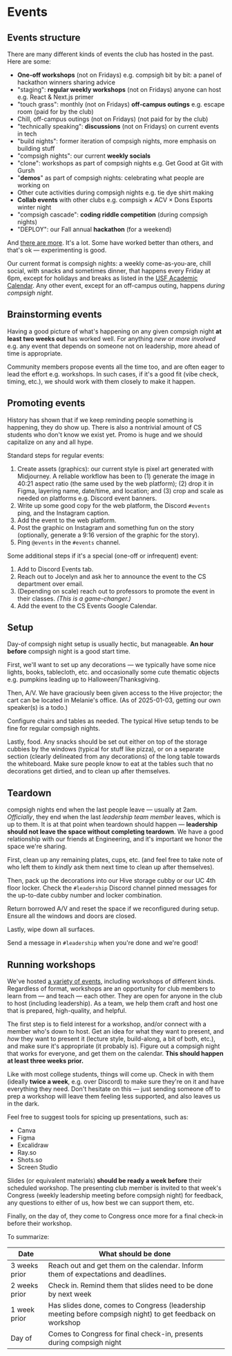# Events

## Events structure

There are many different kinds of events the club has hosted in the past. Here are some:

- **One-off workshops** (not on Fridays) e.g. compsigh bit by bit: a panel of hackathon winners sharing advice
- "staging": **regular weekly workshops** (not on Fridays) anyone can host e.g. React & Next.js primer
- "touch grass": monthly (not on Fridays) **off-campus outings** e.g. escape room (paid for by the club)
- Chill, off-campus outings (not on Fridays) (not paid for by the club)
- "technically speaking": **discussions** (not on Fridays) on current events in tech
- "build nights": former iteration of compsigh nights, more emphasis on building stuff
- "compsigh nights": our current **weekly socials**
- "clone": workshops as part of compsigh nights e.g. Get Good at Git with Gursh
- "**demos**" as part of compsigh nights: celebrating what people are working on
- Other cute activities during compsigh nights e.g. tie dye shirt making
- **Collab events** with other clubs e.g. compsigh × ACV × Dons Esports winter night
- "compsigh cascade": **coding riddle competition** (during compsigh nights)
- "DEPLOY": our Fall annual **hackathon** (for a weekend)

And [there are more](https://compsigh.club/events). It's a lot. Some have worked better than others, and that's ok — experimenting is good.

Our current format is compsigh nights: a weekly come-as-you-are, chill social, with snacks and sometimes dinner, that happens every Friday at 6pm, except for holidays and breaks as listed in the [USF Academic Calendar](https://myusf.usfca.edu/registration/when-to-register/academic-calendar). Any other event, except for an off-campus outing, happens _during compsigh night_.

## Brainstorming events

Having a good picture of what's happening on any given compsigh night **at least two weeks out** has worked well. For anything _new_ or _more involved_ e.g. any event that depends on someone not on leadership, more ahead of time is appropriate.

Community members propose events all the time too, and are often eager to lead the effort e.g. workshops. In such cases, if it's a good fit (vibe check, timing, etc.), we should work with them closely to make it happen.

## Promoting events

History has shown that if we keep reminding people something is happening, they do show up. There is also a nontrivial amount of CS students who don't know we exist yet. Promo is huge and we should capitalize on any and all hype.

Standard steps for regular events:

1. Create assets (graphics): our current style is pixel art generated with Midjourney. A reliable workflow has been to (1) generate the image in 40:21 aspect ratio (the same used by the web platform); (2) drop it in Figma, layering name, date/time, and location; and (3) crop and scale as needed on platforms e.g. Discord event banners.
2. Write up some good copy for the web platform, the Discord `#events` ping, and the Instagram caption.
3. Add the event to the web platform.
4. Post the graphic on Instagram and something fun on the story (optionally, generate a 9:16 version of the graphic for the story).
5. Ping `@events` in the `#events` channel.

Some additional steps if it's a special (one-off or infrequent) event:

1. Add to Discord Events tab.
2. Reach out to Jocelyn and ask her to announce the event to the CS department over email.
3. (Depending on scale) reach out to professors to promote the event in their classes. _(This is a game-changer.)_
4. Add the event to the CS Events Google Calendar.

## Setup

Day-of compsigh night setup is usually hectic, but manageable. **An hour before** compsigh night is a good start time.

First, we'll want to set up any decorations — we typically have some nice lights, books, tablecloth, etc. and occasionally some cute thematic objects e.g. pumpkins leading up to Halloween/Thanksgiving.

Then, A/V. We have graciously been given access to the Hive projector; the cart can be located in Melanie's office. (As of 2025-01-03, getting our own speaker(s) is a todo.)

Configure chairs and tables as needed. The typical Hive setup tends to be fine for regular compsigh nights.

Lastly, food. Any snacks should be set out either on top of the storage cubbies by the windows (typical for stuff like pizza), or on a separate section (clearly delineated from any decorations) of the long table towards the whiteboard. Make sure people know to eat at the tables such that no decorations get dirtied, and to clean up after themselves.

## Teardown

compsigh nights end when the last people leave — usually at 2am. _Officially_, they end when the last _leadership team member_ leaves, which is up to them. It is at that point when teardown should happen — **leadership should not leave the space without completing teardown**. We have a good relationship with our friends at Engineering, and it's important we honor the space we're sharing.

First, clean up any remaining plates, cups, etc. (and feel free to take note of who left them to _kindly_ ask them next time to clean up after themselves).

Then, pack up the decorations into our Hive storage cubby or our UC 4th floor locker. Check the `#leadership` Discord channel pinned messages for the up-to-date cubby number and locker combination.

Return borrowed A/V and reset the space if we reconfigured during setup. Ensure all the windows and doors are closed.

Lastly, wipe down all surfaces.

Send a message in `#leadership` when you're done and we're good!

## Running workshops

We've hosted [a variety of events](#Events%20structure), including workshops of different kinds. Regardless of format, workshops are an opportunity for club members to learn from — and teach — each other. They are open for anyone in the club to host (including leadership). As a team, we help them craft and host one that is prepared, high-quality, and helpful.

The first step is to field interest for a workshop, and/or connect with a member who's down to host. Get an idea for what they want to present, and _how_ they want to present it (lecture style, build-along, a bit of both, etc.), and make sure it's appropriate (it probably is). Figure out a compsigh night that works for everyone, and get them on the calendar. **This should happen at least three weeks prior.**

Like with most college students, things will come up. Check in with them (ideally **twice a week**, e.g. over Discord) to make sure they're on it and have everything they need. Don't hesitate on this — just sending someone off to prep a workshop will leave them feeling less supported, and also leaves us in the dark.

Feel free to suggest tools for spicing up presentations, such as:

- Canva
- Figma
- Excalidraw
- Ray.so
- Shots.so
- Screen Studio

Slides (or equivalent materials) **should be ready a week before** their scheduled workshop. The presenting club member is invited to that week's Congress (weekly leadership meeting before compsigh night) for feedback, any questions to either of us, how best we can support them, etc.

Finally, on the day of, they come to Congress once more for a final check-in before their workshop.

To summarize:

| Date          | What should be done                                                                                       |
| ------------- | --------------------------------------------------------------------------------------------------------- |
| 3 weeks prior | Reach out and get them on the calendar. Inform them of expectations and deadlines.                        |
| 2 weeks prior | Check in. Remind them that slides need to be done by next week                                            |
| 1 week prior  | Has slides done, comes to Congress (leadership meeting before compsigh night) to get feedback on workshop |
| Day of        | Comes to Congress for final check-in, presents during compsigh night                                      |
